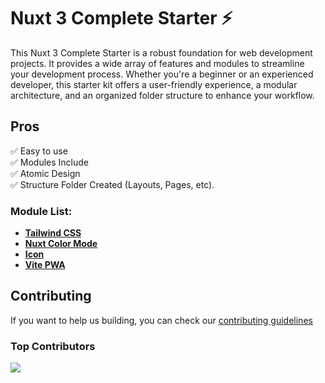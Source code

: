 # Nuxt 3 Complete Starter ⚡️

This Nuxt 3 Complete Starter is a robust foundation for web development projects. It provides a wide array of features and modules to streamline your development process. Whether you're a beginner or an experienced developer, this starter kit offers a user-friendly experience, a modular architecture, and an organized folder structure to enhance your workflow.

## Pros

✅ Easy to use\
✅ Modules Include\
✅ Atomic Design\
✅ Structure Folder Created (Layouts, Pages, etc).

### Module List:

- **[Tailwind CSS](https://nuxt.com/modules/tailwindcss)**
- **[Nuxt Color Mode](https://nuxt.com/modules/color-mode)**
- **[Icon](https://nuxt.com/modules/icon)**
- **[Vite PWA](https://nuxt.com/modules/vite-pwa-nuxt)**

## Contributing

If you want to help us building, you can check our
[contributing guidelines](CONTRIBUTING.md)

### Top Contributors

<a href="https://github.com/devdewa/nuxt-starter/graphs/contributors">
  <img src="https://contrib.rocks/image?repo=devdewa/nuxt-starter" />
</a>

